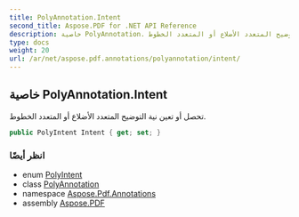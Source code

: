 ```yaml
---
title: PolyAnnotation.Intent
second_title: Aspose.PDF for .NET API Reference
description: خاصية PolyAnnotation. تحصل أو تعين نية التوضيح المتعدد الأضلاع أو المتعدد الخطوط
type: docs
weight: 20
url: /ar/net/aspose.pdf.annotations/polyannotation/intent/
---
```

## خاصية PolyAnnotation.Intent

تحصل أو تعين نية التوضيح المتعدد الأضلاع أو المتعدد الخطوط.

```csharp
public PolyIntent Intent { get; set; }
```

### انظر أيضًا

* enum [PolyIntent](../../polyintent/)
* class [PolyAnnotation](../)
* namespace [Aspose.Pdf.Annotations](../../../aspose.pdf.annotations/)
* assembly [Aspose.PDF](../../../)